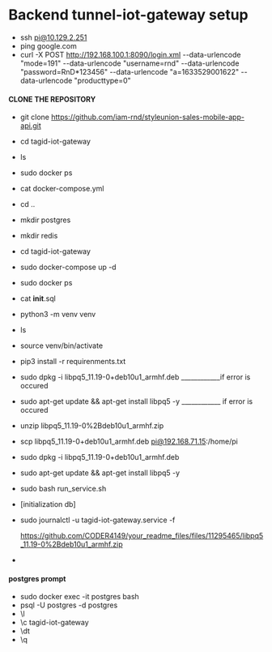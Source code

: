 # Backend tunnel-iot-gateway setup

- ssh pi@10.129.2.251
- ping google.com
- curl -X POST http://192.168.100.1:8090/login.xml --data-urlencode "mode=191" --data-urlencode "username=rnd" --data-urlencode "password=RnD*123456" --data-urlencode "a=1633529001622" --data-urlencode "producttype=0"
#### CLONE THE REPOSITORY
  - git clone https://github.com/iam-rnd/styleunion-sales-mobile-app-api.git
  - cd tagid-iot-gateway
  - ls
  - sudo docker ps
  - cat docker-compose.yml
  - cd ..
  - mkdir  postgres
  - mkdir redis
  - cd tagid-iot-gateway
  - sudo docker-compose up -d
  - sudo docker ps
  - cat __init__.sql
  - python3 -m venv venv
  - ls
  - source venv/bin/activate
  - pip3 install -r requirenments.txt
  - sudo dpkg -i libpq5_11.19-0+deb10u1_armhf.deb        ____________if error is occured
  - sudo apt-get update && apt-get install libpq5 -y     ____________ if error is occured
  - unzip libpq5_11.19-0%2Bdeb10u1_armhf.zip
  - scp libpq5_11.19-0+deb10u1_armhf.deb pi@192.168.71.15:/home/pi
  - sudo dpkg -i libpq5_11.19-0+deb10u1_armhf.deb
  -  sudo apt-get update && apt-get install libpq5 -y
  - sudo bash run_service.sh
  - [initialization db]
  - sudo journalctl -u tagid-iot-gateway.service -f

    https://github.com/CODER4149/your_readme_files/files/11295465/libpq5_11.19-0%2Bdeb10u1_armhf.zip

 - 
#### postgres prompt
  - sudo docker exec -it postgres bash
  - psql -U postgres -d postgres
  - \l
  - \c tagid-iot-gateway
  - \dt
  - \q

